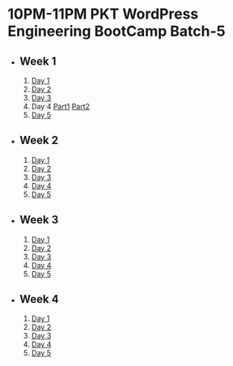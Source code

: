 # 10PM-11PM PKT WordPress Engineering BootCamp Batch-5

- ## Week 1

   1. [Day 1](https://www.facebook.com/iCodeguru/videos/1856348491443244)
   2. [Day 2](https://www.facebook.com/iCodeguru/videos/395921353270866)
   3. [Day 3](https://www.facebook.com/iCodeguru/videos/3742759979312498)
   4. Day 4 [Part1](https://www.facebook.com/iCodeguru/videos/1112832457087150) [Part2](https://www.facebook.com/iCodeguru/videos/1088445782708294)
   5. [Day 5](https://www.facebook.com/iCodeguru/videos/2477922079063089)

- ## Week 2

   1. [Day 1](https://www.facebook.com/iCodeguru/videos/892968446063034)
   2. [Day 2](https://www.facebook.com/watch/?v=1640277283202240)
   3. [Day 3](https://www.facebook.com/iCodeguru/videos/534233402595256/)
   4. [Day 4](https://www.facebook.com/iCodeguru/videos/940951501124486)
   5. [Day 5](https://www.facebook.com/iCodeguru/videos/1056595319374175)

- ## Week 3

   1. [Day 1](https://www.facebook.com/iCodeguru/videos/1270477127454675)
   2. [Day 2](https://www.facebook.com/iCodeguru/videos/514665224518126)
   3. [Day 3](https://www.facebook.com/iCodeguru/videos/1250605379462506)
   4. [Day 4](https://www.facebook.com/iCodeguru/videos/8488753684496441/)
   5. [Day 5](https://www.facebook.com/iCodeguru/videos/1703460990476895)

- ## Week 4

   1. [Day 1](https://www.facebook.com/iCodeguru/videos/8743210279042481)
   2. [Day 2](https://www.facebook.com/iCodeguru/videos/492274277138000)
   3. [Day 3](https://www.facebook.com/iCodeguru/videos/2945287288974177)
   4. [Day 4](https://www.facebook.com/iCodeguru/videos/1334939867913468)
   5. [Day 5](https://www.facebook.com/iCodeguru/videos/561810289843060)

<!-- - ## Week 5

   1. [Day 1]()
   2. [Day 2](https://www.facebook.com/iCodeguru/videos/2021379264961941)
   3. [Day 3](https://www.facebook.com/iCodeguru/videos/1263227291784805)
   4. [Day 4](https://www.facebook.com/iCodeguru/videos/909427783952595)
   5. [Day 5](https://www.facebook.com/iCodeguru/videos/519377674392871) -->

<!-- - ## Week 

   1. [Day 1]()
   2. [Day 2]()
   3. [Day 3]()
   4. [Day 4]()
   5. [Day 5]() -->